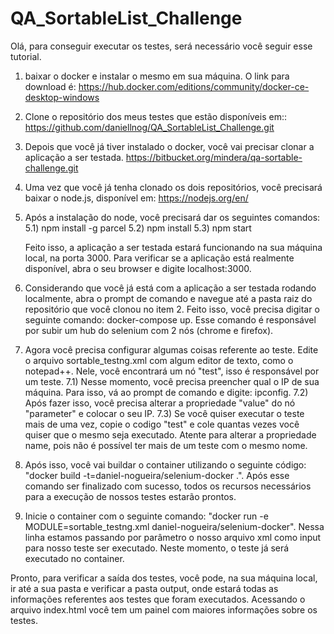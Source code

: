# QA_SortableList_Challenge

Olá, para conseguir executar os testes, será necessário você seguir esse tutorial.

1) baixar o docker e instalar o mesmo em sua máquina. O link para download é: https://hub.docker.com/editions/community/docker-ce-desktop-windows

2) Clone o repositório dos meus testes que estão disponíveis em:: 
https://github.com/daniellnog/QA_SortableList_Challenge.git

3) Depois que você já tiver instalado o docker, você vai precisar clonar a aplicação a ser testada. https://bitbucket.org/mindera/qa-sortable-challenge.git

4) Uma vez que você já tenha clonado os dois repositórios, você precisará baixar o node.js, disponível em: https://nodejs.org/en/

5) Após a instalação do node, você precisará dar os seguintes comandos: 
    5.1) npm install -g parcel
    5.2) npm install
    5.3) npm start
    
    Feito isso, a aplicação a ser testada estará funcionando na sua máquina local, na porta 3000. Para verificar se a aplicação está realmente disponível, abra o seu browser e digite localhost:3000.
 
 6) Considerando que você já está com a aplicação a ser testada rodando localmente, abra o prompt de comando e navegue até a pasta raiz do repositório que você clonou no item 2.
 Feito isso, você precisa digitar o seguinte comando: docker-compose up. Esse comando é responsável por subir um hub do selenium com 2 nós (chrome e firefox).
 
 7) Agora você precisa configurar algumas coisas referente ao teste. Edite o arquivo sortable_testng.xml com algum editor de texto, como o notepad++. Nele, você encontrará um nó "test", isso é responsável por um teste. 
    7.1) Nesse momento, você precisa preencher qual o IP de sua máquina. Para isso, vá ao prompt de comando e digite: ipconfig. 
    7.2) Após fazer isso, você precisa alterar a propriedade "value" do nó "parameter" e colocar o seu IP.
    7.3) Se você quiser executar o teste mais de uma vez, copie o codigo "test" e cole quantas vezes você quiser que o mesmo seja executado. Atente para alterar a propriedade name, pois não é possível ter mais de um teste com o mesmo nome. 
 
 7) Após isso, você vai buildar o container utilizando o seguinte código: "docker build -t=daniel-nogueira/selenium-docker .". Após esse comando ser finalizado com sucesso, todos os recursos necessários para a execução de nossos testes estarão prontos.
 
8) Inicie o container com o seguinte comando: "docker run -e MODULE=sortable_testng.xml daniel-nogueira/selenium-docker".
 Nessa linha estamos passando por parâmetro o nosso arquivo xml como input para nosso teste ser executado. Neste momento, o teste já será executado no container.
 
 Pronto, para verificar a saída dos testes, você pode, na sua máquina local, ir até a sua pasta e verificar a pasta output, onde estará todas as informações referentes aos testes que foram executados. Acessando o arquivo index.html você tem um painel com maiores informações sobre os testes. 
                                                                        